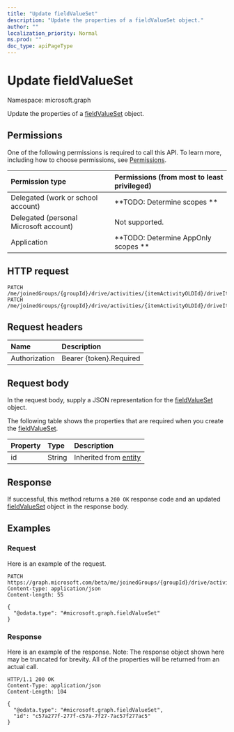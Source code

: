 ```yaml
---
title: "Update fieldValueSet"
description: "Update the properties of a fieldValueSet object."
author: ""
localization_priority: Normal
ms.prod: ""
doc_type: apiPageType
---
```


# Update fieldValueSet

Namespace: microsoft.graph

Update the properties of a [fieldValueSet](../resources/fieldvalueset.md) object.

## Permissions
One of the following permissions is required to call this API. To learn more, including how to choose permissions, see [Permissions](/concepts/permissions-reference.md).

|Permission type|Permissions (from most to least privileged)|
|:---|:---|
|Delegated (work or school account)|**TODO: Determine scopes **|
|Delegated (personal Microsoft account)|Not supported.|
|Application|**TODO: Determine AppOnly scopes **|

## HTTP request
<!-- {
  "blockType": "ignored"
}
-->
``` http
PATCH /me/joinedGroups/{groupId}/drive/activities/{itemActivityOLDId}/driveItem/listItem/fields
PATCH /me/joinedGroups/{groupId}/drive/activities/{itemActivityOLDId}/driveItem/listItem/versions/{listItemVersionId}/fields
```

## Request headers
|Name|Description|
|:---|:---|
|Authorization|Bearer {token}.Required|

## Request body
In the request body, supply a JSON representation for the [fieldValueSet](../resources/fieldvalueset.md) object.

The following table shows the properties that are required when you create the [fieldValueSet](../resources/fieldvalueset.md).

|Property|Type|Description|
|:---|:---|:---|
|id|String| Inherited from [entity](../resources/entity.md)|



## Response
If successful, this method returns a `200 OK` response code and an updated [fieldValueSet](../resources/fieldvalueset.md) object in the response body.

## Examples

### Request
Here is an example of the request.
<!-- {
  "blockType": "request",
  "name": "update_fieldvalueset"
}
-->
``` http
PATCH https://graph.microsoft.com/beta/me/joinedGroups/{groupId}/drive/activities/{itemActivityOLDId}/driveItem/listItem/fields
Content-type: application/json
Content-length: 55

{
  "@odata.type": "#microsoft.graph.fieldValueSet"
}
```

### Response
Here is an example of the response. Note: The response object shown here may be truncated for brevity. All of the properties will be returned from an actual call.
<!-- {
  "blockType": "response",
  "truncated": true
}
-->
``` http
HTTP/1.1 200 OK
Content-Type: application/json
Content-Length: 104

{
  "@odata.type": "#microsoft.graph.fieldValueSet",
  "id": "c57a277f-277f-c57a-7f27-7ac57f277ac5"
}
```

